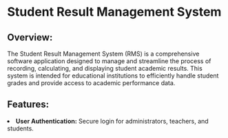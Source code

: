 <h1>Student Result Management System </h1>

<h2>Overview: </h2> 
The Student Result Management System (RMS) is a comprehensive software application designed to manage and streamline the process of recording, calculating, and displaying student academic results. This system is intended for educational institutions to efficiently handle student grades and provide access to academic performance data.

<h2> Features: </h2> 
<li><strong>User Authentication:</strong> Secure login for administrators, teachers, and students.</li>
<!-- 2. Student Management: Add, update, and delete student information.
3. Course Management: Manage course details including course code, name, and credit hours.
4. Result Entry: Input student grades for various assessments and exams.
5. User Roles: Different access levels for teachers, and students. -->
